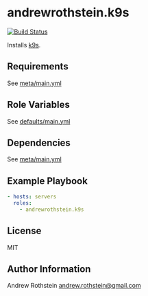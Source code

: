 andrewrothstein.k9s
=========
[![Build Status](https://travis-ci.org/andrewrothstein/ansible-k9s.svg?branch=master)](https://travis-ci.org/andrewrothstein/ansible-k9s)

Installs [k9s](https://k9scli.io/).

Requirements
------------

See [meta/main.yml](meta/main.yml)

Role Variables
--------------

See [defaults/main.yml](defaults/main.yml)

Dependencies
------------

See [meta/main.yml](meta/main.yml)

Example Playbook
----------------

```yml
- hosts: servers
  roles:
    - andrewrothstein.k9s
```

License
-------

MIT

Author Information
------------------

Andrew Rothstein <andrew.rothstein@gmail.com>
